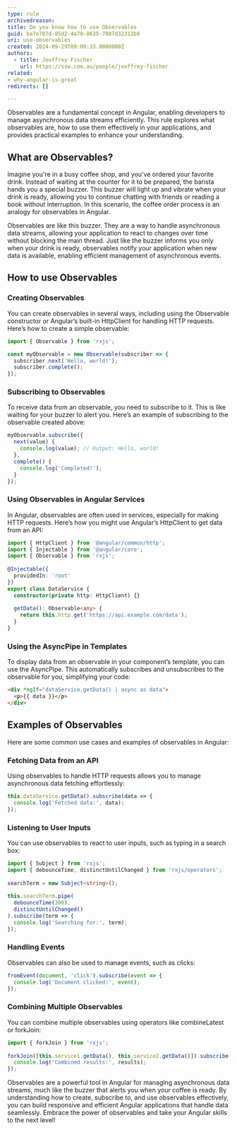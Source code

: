 ```yaml
---
type: rule
archivedreason:
title: Do you know how to use Observables
guid: ba7e787d-85d2-4a70-8635-7007d32312b8
uri: use-observables
created: 2024-09-29T09:00:33.0000000Z
authors: 
  - title: Jeoffrey Fischer
    url: https://ssw.com.au/people/jeoffrey-fischer
related:
- why-angular-is-great
redirects: []

---
```


Observables are a fundamental concept in Angular, enabling developers to manage asynchronous data streams efficiently.
This rule explores what observables are, how to use them effectively in your applications, and provides practical examples to enhance your understanding.

<!--endintro-->

## What are Observables?

Imagine you're in a busy coffee shop, and you’ve ordered your favorite drink.
Instead of waiting at the counter for it to be prepared, the barista hands you a special buzzer.
This buzzer will light up and vibrate when your drink is ready, allowing you to continue chatting with friends or reading a book without interruption.
In this scenario, the coffee order process is an analogy for observables in Angular.

Observables are like this buzzer.
They are a way to handle asynchronous data streams, allowing your application to react to changes over time without blocking the main thread.
Just like the buzzer informs you only when your drink is ready, observables notify your application when new data is available, enabling efficient management of asynchronous events.  

## How to use Observables  

### Creating Observables  

You can create observables in several ways, including using the Observable constructor or Angular’s built-in HttpClient for handling HTTP requests.
Here’s how to create a simple observable:  

```typescript  
import { Observable } from 'rxjs';  

const myObservable = new Observable(subscriber => {  
  subscriber.next('Hello, world!');  
  subscriber.complete();  
});  
```  

### Subscribing to Observables  

To receive data from an observable, you need to subscribe to it.
This is like waiting for your buzzer to alert you.
Here’s an example of subscribing to the observable created above:  

```typescript  
myObservable.subscribe({  
  next(value) {  
    console.log(value); // Output: Hello, world!  
  },  
  complete() {  
    console.log('Completed!');  
  }  
});  
```  

### Using Observables in Angular Services  

In Angular, observables are often used in services, especially for making HTTP requests.
Here’s how you might use Angular’s HttpClient to get data from an API:  

```typescript  
import { HttpClient } from '@angular/common/http';  
import { Injectable } from '@angular/core';  
import { Observable } from 'rxjs';  
  
@Injectable({  
  providedIn: 'root'  
})  
export class DataService {  
  constructor(private http: HttpClient) {}  
  
  getData(): Observable<any> {  
    return this.http.get('https://api.example.com/data');  
  }  
}  
```  

### Using the AsyncPipe in Templates  

To display data from an observable in your component’s template, you can use the AsyncPipe.
This automatically subscribes and unsubscribes to the observable for you, simplifying your code:  

```html  
<div *ngIf="dataService.getData() | async as data">  
  <p>{{ data }}</p>  
</div>
```  

## Examples of Observables  

Here are some common use cases and examples of observables in Angular:  

### Fetching Data from an API

Using observables to handle HTTP requests allows you to manage asynchronous data fetching effortlessly:  

```typescript  
this.dataService.getData().subscribe(data => {  
  console.log('Fetched data:', data);  
});  
```  

### Listening to User Inputs  

You can use observables to react to user inputs, such as typing in a search box:  

```typescript  
import { Subject } from 'rxjs';  
import { debounceTime, distinctUntilChanged } from 'rxjs/operators';  
  
searchTerm = new Subject<string>();  
  
this.searchTerm.pipe(  
  debounceTime(300),  
  distinctUntilChanged()  
).subscribe(term => {  
  console.log('Searching for:', term);  
});  
```  

### Handling Events  

Observables can also be used to manage events, such as clicks:  

```typescript  
fromEvent(document, 'click').subscribe(event => {  
  console.log('Document clicked:', event);  
});  
```  

### Combining Multiple Observables  

You can combine multiple observables using operators like combineLatest or forkJoin:  

```typescript  
import { forkJoin } from 'rxjs';  
  
forkJoin([this.service1.getData(), this.service2.getData()]).subscribe(results => {  
  console.log('Combined results:', results);  
});  
```  

Observables are a powerful tool in Angular for managing asynchronous data streams, much like the buzzer that alerts you when your coffee is ready.
By understanding how to create, subscribe to, and use observables effectively, you can build responsive and efficient Angular applications that handle data seamlessly.
Embrace the power of observables and take your Angular skills to the next level!
